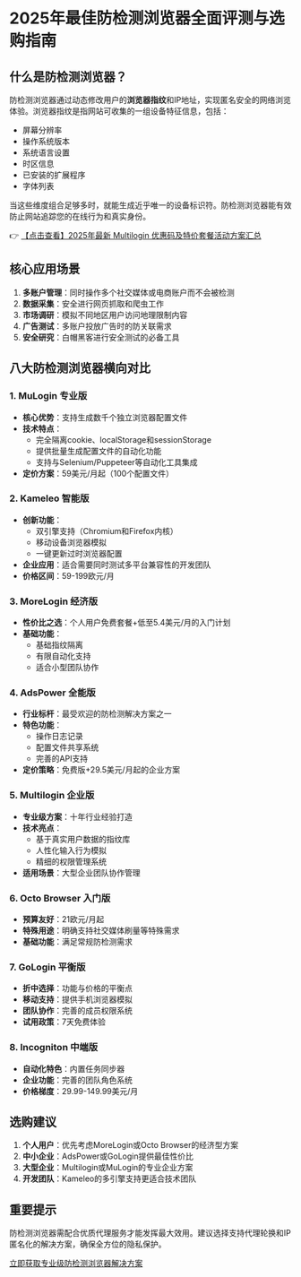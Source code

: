 # 2025年最佳防检测浏览器全面评测与选购指南

## 什么是防检测浏览器？

防检测浏览器通过动态修改用户的**浏览器指纹**和IP地址，实现匿名安全的网络浏览体验。浏览器指纹是指网站可收集的一组设备特征信息，包括：

- 屏幕分辨率
- 操作系统版本
- 系统语言设置
- 时区信息
- 已安装的扩展程序
- 字体列表

当这些维度组合足够多时，就能生成近乎唯一的设备标识符。防检测浏览器能有效防止网站追踪您的在线行为和真实身份。

👉 [【点击查看】2025年最新 Multilogin 优惠码及特价套餐活动方案汇总](https://bit.ly/multIlogin)

## 核心应用场景

1. **多账户管理**：同时操作多个社交媒体或电商账户而不会被检测
2. **数据采集**：安全进行网页抓取和爬虫工作
3. **市场调研**：模拟不同地区用户访问地理限制内容
4. **广告测试**：多账户投放广告时的防关联需求
5. **安全研究**：白帽黑客进行安全测试的必备工具

## 八大防检测浏览器横向对比

### 1. MuLogin 专业版

- **核心优势**：支持生成数千个独立浏览器配置文件
- **技术特点**：
  - 完全隔离cookie、localStorage和sessionStorage
  - 提供批量生成配置文件的自动化功能
  - 支持与Selenium/Puppeteer等自动化工具集成
- **定价方案**：59美元/月起（100个配置文件）

### 2. Kameleo 智能版

- **创新功能**：
  - 双引擎支持（Chromium和Firefox内核）
  - 移动设备浏览器模拟
  - 一键更新过时浏览器配置
- **企业应用**：适合需要同时测试多平台兼容性的开发团队
- **价格区间**：59-199欧元/月

### 3. MoreLogin 经济版

- **性价比之选**：个人用户免费套餐+低至5.4美元/月的入门计划
- **基础功能**：
  - 基础指纹隔离
  - 有限自动化支持
  - 适合小型团队协作

### 4. AdsPower 全能版

- **行业标杆**：最受欢迎的防检测解决方案之一
- **特色功能**：
  - 操作日志记录
  - 配置文件共享系统
  - 完善的API支持
- **定价策略**：免费版+29.5美元/月起的企业方案

### 5. Multilogin 企业版

- **专业级方案**：十年行业经验打造
- **技术亮点**：
  - 基于真实用户数据的指纹库
  - 人性化输入行为模拟
  - 精细的权限管理系统
- **适用场景**：大型企业团队协作管理

### 6. Octo Browser 入门版

- **预算友好**：21欧元/月起
- **特殊用途**：明确支持社交媒体刷量等特殊需求
- **基础功能**：满足常规防检测需求

### 7. GoLogin 平衡版

- **折中选择**：功能与价格的平衡点
- **移动支持**：提供手机浏览器模拟
- **团队协作**：完善的成员权限系统
- **试用政策**：7天免费体验

### 8. Incogniton 中端版

- **自动化特色**：内置任务同步器
- **企业功能**：完善的团队角色系统
- **价格梯度**：29.99-149.99美元/月

## 选购建议

1. **个人用户**：优先考虑MoreLogin或Octo Browser的经济型方案
2. **中小企业**：AdsPower或GoLogin提供最佳性价比
3. **大型企业**：Multilogin或MuLogin的专业企业方案
4. **开发团队**：Kameleo的多引擎支持更适合技术团队

## 重要提示

防检测浏览器需配合优质代理服务才能发挥最大效用。建议选择支持代理轮换和IP匿名化的解决方案，确保全方位的隐私保护。

[立即获取专业级防检测浏览器解决方案](https://bit.ly/multIlogin)